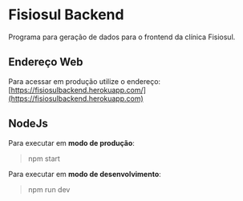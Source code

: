 # Fisiosul Backend

Programa para geração de dados para o frontend da clínica Fisiosul.

## Endereço Web
Para acessar em produção utilize o endereço: [https://fisiosulbackend.herokuapp.com/](https://fisiosulbackend.herokuapp.com)

## NodeJs

Para executar em **modo de produção**:
>npm start

Para executar em **modo de desenvolvimento**:
>npm run dev

